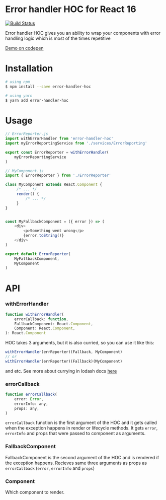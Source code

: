 # Error handler HOC for React 16

[![Build Status](https://travis-ci.org/notgiorgi/react-error-handler-hoc.svg?branch=master)](https://travis-ci.org/notgiorgi/react-error-handler-hoc)

Error handler HOC gives you an ability to wrap your components with error handling logic which is most of the times repetitive

[Demo on codepen](https://codepen.io/notgiorgi/pen/pryOwg?editors=0010)

# Installation

```sh
# using npm
$ npm install --save error-handler-hoc

# using yarn
$ yarn add error-handler-hoc
```


# Usage

```js
// ErrorReporter.js
import withErrorHandler from 'error-handler-hoc'
import myErrorReportingService from './services/ErrorReporting'

export const ErrorReporter = withErrorHandler(
    myErrorReportingService
)

// MyComponent.js
import { ErrorReporter } from './ErrorReporter'

class MyComponent extends React.Component {
     /* ... */
     render() {
         /* ... */
     }
}


const MyFallbackComponent = ({ error }) => (
    <div>
        <p>Something went wrong</p>
        {error.toString()}
    </div>
)

export default ErrorReporter(
    MyFallbackComponent,
    MyComponent
)
```

# API

### withErrorHandler
```js
function withErrorHandler(
    errorCallback: function,
    FallbackComponent: React.Component,
    Component: React.Component,
): React.Component
```

HOC takes 3 arguments, but it is also curried, so you can use it like this:

```js
withErrorHandler(errReporter)(Fallback, MyComponent)
// or
withErrorHandler(errReporter)(Fallback)(MyComponent)
```

and etc. See more about currying in lodash docs [here](https://lodash.com/docs/4.17.4#curry)

### errorCallback

```js
function errorCallback(
    error: Error,
    errorInfo: any,
    props: any,
)
```

`errorCallback` function is the first argument of the HOC and it gets called when the exception happens in render or lifecycle methods. It gets `error`, `errorInfo` and props that were passed to component as arguments.

### FallbackComponent

FallbackComponent is the second argument of the HOC and is rendered if the exception happens. Recieves same three arguments as props as `errorCallback` (`error`, `errorInfo` and `props`)

### Component

Which component to render.